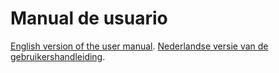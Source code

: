 # Manual de usuario

[English version of the user manual](/documentation/english/user-manual/user-manual.md).
[Nederlandse versie van de gebruikershandleiding](documentation/dutch/user-manual/user-manual.md).
